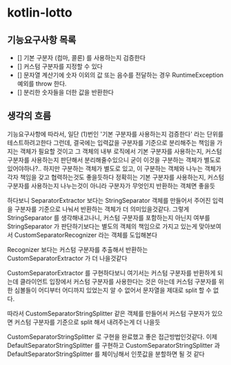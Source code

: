 # kotlin-lotto

## 기능요구사항 목록
- [] 기본 구분자 (컴마, 콜론) 를 사용하는지 검증한다
- [] 커스텀 구분자를 지정할 수 있다 
- [] 문자열 계산기에 숫자 이외의 값 또는 음수를 전달하는 경우 RuntimeException 예외를 throw 한다.
- [] 분리한 숫자들을 더한 값을 반환한다

## 생각의 흐름
기능요구사항에 따라서, 일단 (1)번인 '기본 구분자를 사용하는지 검증한다' 라는 단위를 테스트하려고한다
그런데, 결국에는 입력값을 구분자를 기준으로 분리해주는 책임을 가지는 객체가 필요할 것이고
그 객체의 내부 로직에서 기본 구분자를 사용하는지, 커스텀 구분자를 사용하는지 판단해서 분리해줄수있으니
굳이 이것을 구분하는 객체가 별도로 있어야하나?..
하지만 구분하는 객체가 별도로 있고, 이 구분하는 객체와 나누는 객체가 각자 책임을 갖고 협력하는것도 좋을듯하다
정확히는 기본 구분자를 사용하는지, 커스텀 구분자를 사용하는지 나누는것이 아니라
구분자가 무엇인지 반환하는 객체면 좋을듯

하다보니 SeparatorExtractor 보다는 StringSeparator 객체를 만들어서
주어진 입력을 구분자를 기준으로 나눠서 반환하는 객체가 더 의미있을것같다. 
그렇게 StringSeparator 를 생각해내고나니, 커스텀 구분자를 포함하는지 아닌지 여부를 
StringSeparator 가 판단하기보다는 별도의 객체의 책임으로 가지고 있는게 맞아보여서
CustomSeparatorRecognizer 라는 객체를 도입해본다

Recognizer 보다는 커스텀 구분자를 추출해서 반환하는 CustomSeparatorExtractor 가 더 나을것같다

CustomSeparatorExtractor 를 구현하다보니 
여기서는 커스텀 구분자를 반환하게 되는데
클라이언트 입장에서 커스텀 구분자를 사용한다는 것은 아는데
커스텀 구분자를 위한 심볼들이 어디부터 어디까지 있었는지 알 수 없어서
문자열을 제대로 split 할 수 없다.

따라서 CustomSeparatorStringSplitter 같은 객체를 만들어서
커스텀 구분자가 있으면 커스텀 구분자를 기준으로 split 해서 내려주는게 더 나을듯

CustomSeparatorStringSplitter 로 구현을 완료했고 좋은 접근방법인것같다. 
이제 DefaultSeparatorStringSplitter 를 구현하고
CustomSeparatorStringSplitter 과 DefaultSeparatorStringSplitter 를 체이닝해서
인풋값을 분할하면 될 것 같다
